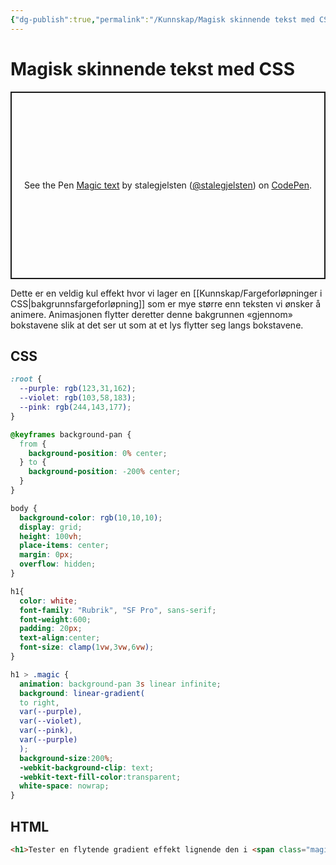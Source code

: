 ```yaml
---
{"dg-publish":true,"permalink":"/Kunnskap/Magisk skinnende tekst med CSS/","title":"Magisk skinnende tekst med CSS","tags":["css","it1"]}
---
```



# Magisk skinnende tekst med CSS

<p class="codepen" data-height="300" data-default-tab="result" data-slug-hash="KKBPMYE" data-user="stalegjelsten" style="height: 300px; box-sizing: border-box; display: flex; align-items: center; justify-content: center; border: 2px solid; margin: 1em 0; padding: 1em;">
	<span>See the Pen <a href="https://codepen.io/stalegjelsten/pen/KKBPMYE">
	Magic text</a> by stalegjelsten (<a href="https://codepen.io/stalegjelsten">@stalegjelsten</a>)
	on <a href="https://codepen.io">CodePen</a>.</span>
</p>
<script async src="https://cpwebassets.codepen.io/assets/embed/ei.js"></script>

Dette er en veldig kul effekt hvor vi lager en [[Kunnskap/Fargeforløpninger i CSS\|bakgrunnsfargeforløpning]] som er mye større enn teksten vi ønsker å animere. Animasjonen flytter deretter denne bakgrunnen «gjennom» bokstavene slik at det ser ut som at et lys flytter seg langs bokstavene.

## CSS
```css
:root {
  --purple: rgb(123,31,162);
  --violet: rgb(103,58,183);
  --pink: rgb(244,143,177);
}

@keyframes background-pan {
  from {
    background-position: 0% center;
  } to {
    background-position: -200% center;
  }
}

body {
  background-color: rgb(10,10,10);
  display: grid;
  height: 100vh;
  place-items: center;
  margin: 0px;
  overflow: hidden;
}

h1{
  color: white;
  font-family: "Rubrik", "SF Pro", sans-serif;
  font-weight:600;
  padding: 20px;
  text-align:center;
  font-size: clamp(1vw,3vw,6vw);
}

h1 > .magic {
  animation: background-pan 3s linear infinite;
  background: linear-gradient(
  to right,
  var(--purple),
  var(--violet),
  var(--pink),
  var(--purple)
  );
  background-size:200%;
  -webkit-background-clip: text;
  -webkit-text-fill-color:transparent;
  white-space: nowrap;
}
```

## HTML

```html
<h1>Tester en flytende gradient effekt lignende den i <span class="magic">Obsidian</span></h1>
```
